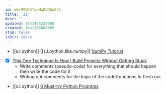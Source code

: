 ```yaml
---
id: e6rMVVD3TuaMwDVOQuE4C
title: '21'
desc: ''
updated: 1641455239088
created: 1641105063969
stub: false
isDir: false
---
```


- [[s.l.python]] [[s.l.python.libs.numpy]] [NumPy Tutorial](https://youtube.com/playlist?list=PLhTjy8cBISEpTyVbZGYUesjpeUXth8rqs)
- [x] [This One Technique Is How I Build Projects Without Getting Stuck][1]
  - Write comments (pseudo-code) for everything that should happen then write the code for it
  - Writing out comments for the logic of the code/functions to flesh out
- [[s.l.python]] [6 Must-try Python Programs][2]

[1]: https://youtu.be/Qvmp4F-hOKA
[2]: https://levelup.gitconnected.com/6-must-try-python-programs-5d92ff36e620
